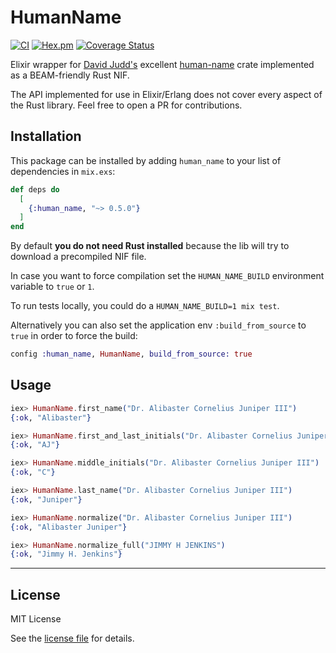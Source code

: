 # HumanName

[![CI](https://github.com/amokan/human_name/actions/workflows/ci.yaml/badge.svg?branch=main)](https://github.com/amokan/human_name/actions/workflows/ci.yaml)
[![Hex.pm](https://img.shields.io/hexpm/v/human_name.svg)](https://hex.pm/packages/human_name)
[![Coverage Status](https://coveralls.io/repos/github/amokan/human_name/badge.svg?branch=main)](https://coveralls.io/github/amokan/human_name?branch=main)

Elixir wrapper for [David Judd's](https://github.com/djudd) excellent [human-name](https://crates.io/crates/human_name) crate implemented as a BEAM-friendly Rust NIF.

The API implemented for use in Elixir/Erlang does not cover every aspect of the Rust library. Feel free to open a PR for contributions.

## Installation

This package can be installed by adding `human_name` to your list of dependencies in `mix.exs`:

```elixir
def deps do
  [
    {:human_name, "~> 0.5.0"}
  ]
end
```

By default **you do not need Rust installed** because the lib will try to download a precompiled NIF file.

In case you want to force compilation set the
`HUMAN_NAME_BUILD` environment variable to `true` or `1`.

To run tests locally, you could do a `HUMAN_NAME_BUILD=1 mix test`.

Alternatively you can also set the application env `:build_from_source` to `true` in order to force the build:

```elixir
config :human_name, HumanName, build_from_source: true
```

## Usage

```elixir
iex> HumanName.first_name("Dr. Alibaster Cornelius Juniper III")
{:ok, "Alibaster"}

iex> HumanName.first_and_last_initials("Dr. Alibaster Cornelius Juniper III")
{:ok, "AJ"}

iex> HumanName.middle_initials("Dr. Alibaster Cornelius Juniper III")
{:ok, "C"}

iex> HumanName.last_name("Dr. Alibaster Cornelius Juniper III")
{:ok, "Juniper"}

iex> HumanName.normalize("Dr. Alibaster Cornelius Juniper III")
{:ok, "Alibaster Juniper"}

iex> HumanName.normalize_full("JIMMY H JENKINS")
{:ok, "Jimmy H. Jenkins"}
```

----

## License

MIT License

See the [license file](LICENSE.txt) for details.
